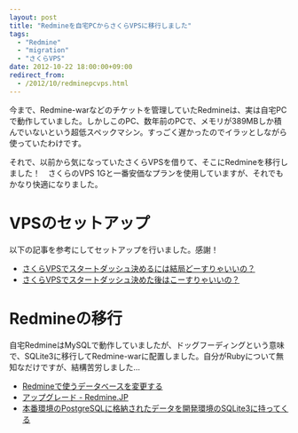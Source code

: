```yaml
---
layout: post
title: "Redmineを自宅PCからさくらVPSに移行しました"
tags:
  - "Redmine"
  - "migration"
  - "さくらVPS"
date: 2012-10-22 18:00:00+09:00
redirect_from:
  - /2012/10/redminepcvps.html
---
```


今まで、Redmine-warなどのチケットを管理していたRedmineは、実は自宅PCで動作していました。しかしこのPC、数年前のPCで、メモリが389MBしか積んでいないという超低スペックマシン。すっごく遅かったのでイラッとしながら使っていたわけです。

それで、以前から気になっていたさくらVPSを借りて、そこにRedmineを移行しました！　さくらのVPS 1Gと一番安価なプランを使用していますが、それでもかなり快適になりました。

<!-- more -->

# VPSのセットアップ

以下の記事を参考にしてセットアップを行いました。感謝！

* [さくらVPSでスタートダッシュ決めるには結局どーすりゃいいの？](http://plusblog.jp/6062/)
* [さくらVPSでスタートダッシュ決めた後はこーすりゃいいの？](http://plusblog.jp/6093/)

# Redmineの移行

自宅RedmineはMySQLで動作していましたが、ドッグフーディングという意味で、SQLite3に移行してRedmine-warに配置しました。自分がRubyについて無知なだけですが、結構苦労しました…

* [Redmineで使うデータベースを変更する](http://blog.redmine.jp/articles/change-database/)
* [アップグレード - Redmine.JP](http://redmine.jp/guide/RedmineUpgrade/)
* [本番環境のPostgreSQLに格納されたデータを開発環境のSQLite3に持ってくる](http://d.hatena.ne.jp/next49/20110513/p1)
